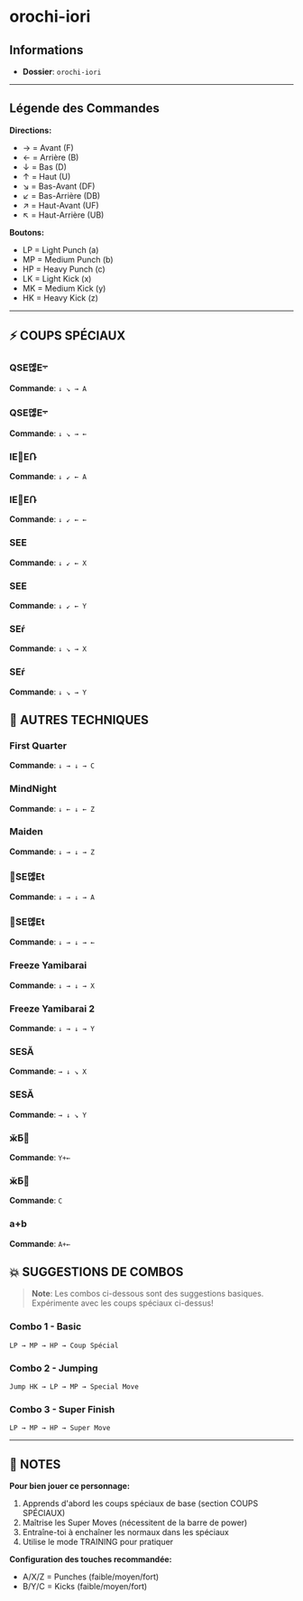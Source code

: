 # orochi-iori

## Informations
- **Dossier**: `orochi-iori`

---

## Légende des Commandes

**Directions:**
- → = Avant (F)
- ← = Arrière (B)
- ↓ = Bas (D)
- ↑ = Haut (U)
- ↘ = Bas-Avant (DF)
- ↙ = Bas-Arrière (DB)
- ↗ = Haut-Avant (UF)
- ↖ = Haut-Arrière (UB)

**Boutons:**
- LP = Light Punch (a)
- MP = Medium Punch (b)
- HP = Heavy Punch (c)
- LK = Light Kick (x)
- MK = Medium Kick (y)
- HK = Heavy Kick (z)

---

## ⚡ COUPS SPÉCIAUX

### QSE뎮E܋
**Commande**: `↓ ↘ → A`

### QSE뎮E܋
**Commande**: `↓ ↘ → ←`

### lE󎮁EՌ
**Commande**: `↓ ↙ ← A`

### lE󎮁EՌ
**Commande**: `↓ ↙ ← ←`

### SEE
**Commande**: `↓ ↙ ← X`

### SEE
**Commande**: `↓ ↙ ← Y`

### SEŕ
**Commande**: `↓ ↘ → X`

### SEŕ
**Commande**: `↓ ↘ → Y`


## 🎯 AUTRES TECHNIQUES

### First Quarter
**Commande**: `↓ → ↓ → C`

### MindNight
**Commande**: `↓ ← ↓ ← Z`

### Maiden
**Commande**: `↓ → ↓ → Z`

### ֐SE뎮Et
**Commande**: `↓ → ↓ → A`

### ֐SE뎮Et
**Commande**: `↓ → ↓ → ←`

### Freeze Yamibarai
**Commande**: `↓ → ↓ → X`

### Freeze Yamibarai 2
**Commande**: `↓ → ↓ → Y`

### SESĂ
**Commande**: `→ ↓ ↘ X`

### SESĂ
**Commande**: `→ ↓ ↘ Y`

### ӂƂ΂
**Commande**: `Y+←`

### ӂƂ΂
**Commande**: `C`

### a+b
**Commande**: `A+←`


## 💥 SUGGESTIONS DE COMBOS

> **Note**: Les combos ci-dessous sont des suggestions basiques. Expérimente avec les coups spéciaux ci-dessus!

### Combo 1 - Basic
```
LP → MP → HP → Coup Spécial
```

### Combo 2 - Jumping
```
Jump HK → LP → MP → Special Move
```

### Combo 3 - Super Finish
```
LP → MP → HP → Super Move
```

---

## 📝 NOTES

**Pour bien jouer ce personnage:**
1. Apprends d'abord les coups spéciaux de base (section COUPS SPÉCIAUX)
2. Maîtrise les Super Moves (nécessitent de la barre de power)
3. Entraîne-toi à enchaîner les normaux dans les spéciaux
4. Utilise le mode TRAINING pour pratiquer

**Configuration des touches recommandée:**
- A/X/Z = Punches (faible/moyen/fort)
- B/Y/C = Kicks (faible/moyen/fort)

